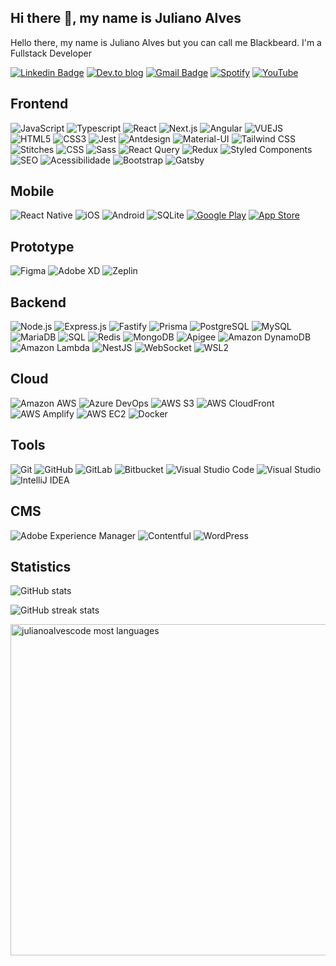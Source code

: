 ## Hi there 👋, my name is Juliano Alves

Hello there, my name is Juliano Alves but you can call me Blackbeard. I'm a Fullstack Developer

[![Linkedin Badge](https://img.shields.io/badge/-linkedin-blue?style=for-the-badge&logo=Linkedin&logoColor=white&link=https://www.linkedin.com/in/julianoalves7/)](https://www.linkedin.com/in/julianoalves7/)
[![Dev.to blog](https://img.shields.io/badge/dev.to-0A0A0A?style=for-the-badge&logo=dev.to&logoColor=white)](https://dev.to/julianoalvescode)
[![Gmail Badge](https://img.shields.io/badge/-gmail-c14438?style=for-the-badge&logo=Gmail&logoColor=white&link=mailto:contato.julianoalvess@gmail.com)](mailto:contato.julianoalvess@gmail.com)
[![Spotify](https://img.shields.io/badge/Spotify-1ED760?style=for-the-badge&logo=spotify&logoColor=white)](https://open.spotify.com/show/0S6PVzGHAvLDrIoOlnhCCI)
[![YouTube](https://img.shields.io/badge/YouTube-FF0000?style=for-the-badge&logo=youtube&logoColor=white)](https://www.youtube.com/@enixcast6527)



## Frontend

![JavaScript](https://img.shields.io/badge/-JavaScript-lightyellow?style=for-the-badge&logo=javascript)
![Typescript](https://img.shields.io/badge/-Typescript-lightblue?style=for-the-badge&logo=typescript)
![React](https://img.shields.io/badge/-React-blue?style=for-the-badge&logo=react)
![Next.js](https://img.shields.io/badge/-Next.js-000000?style=for-the-badge&logo=next.js)
![Angular](https://img.shields.io/badge/-Angular-DD0031?style=for-the-badge&logo=angular&logoColor=white)
![VUEJS](https://img.shields.io/badge/-Vue-lightgreen?style=for-the-badge&logo=vue.js)
![HTML5](https://img.shields.io/badge/-HTML5-orange?style=for-the-badge&logo=html5&logoColor=white)
![CSS3](https://img.shields.io/badge/-CSS3-orange?style=for-the-badge&logo=css3)
![Jest](https://img.shields.io/badge/-Jest-red?style=for-the-badge&logo=jest)
![Antdesign](https://img.shields.io/badge/-Antdesign-blue?style=for-the-badge&logo=antdesign)
![Material-UI](https://img.shields.io/badge/-MUI-lightblue?style=for-the-badge&logo=mui)
![Tailwind CSS](https://img.shields.io/badge/-Tailwind_CSS-38B2AC?style=for-the-badge&logo=tailwind-css&logoColor=white)
![Stitches](https://img.shields.io/badge/-Stitches-7928CA?style=for-the-badge&logo=stitches&logoColor=white)
![CSS](https://img.shields.io/badge/-CSS-1572B6?style=for-the-badge&logo=css3&logoColor=white)
![Sass](https://img.shields.io/badge/-Sass-CC6699?style=for-the-badge&logo=sass&logoColor=white)
![React Query](https://img.shields.io/badge/-React_Query-000000?style=for-the-badge&logo=react&logoColor=white)
![Redux](https://img.shields.io/badge/-Redux-764ABC?style=for-the-badge&logo=redux&logoColor=white)
![Styled Components](https://img.shields.io/badge/-Styled_Components-DB7093?style=for-the-badge&logo=styled-components&logoColor=white)
![SEO](https://img.shields.io/badge/-SEO-47A248?style=for-the-badge&logo=seo&logoColor=white)
![Acessibilidade](https://img.shields.io/badge/-Acessibilidade-1389FD?style=for-the-badge&logo=accessibility&logoColor=white)
![Bootstrap](https://img.shields.io/badge/Bootstrap-7952B3?style=for-the-badge&logo=bootstrap&logoColor=white)
![Gatsby](https://img.shields.io/badge/Gatsby-663399?style=for-the-badge&logo=gatsby&logoColor=white)



## Mobile
![React Native](https://img.shields.io/badge/-React_Native-61DAFB?style=for-the-badge&logo=react&logoColor=white)
![iOS](https://img.shields.io/badge/iOS-000000?style=for-the-badge&logo=ios&logoColor=white)
![Android](https://img.shields.io/badge/Android-3DDC84?style=for-the-badge&logo=android&logoColor=white)
![SQLite](https://img.shields.io/badge/SQLite-003B57?style=for-the-badge&logo=sqlite&logoColor=white)
[![Google Play](https://img.shields.io/badge/Google_Play-414141?style=for-the-badge&logo=google-play&logoColor=white)](https://play.google.com/store/apps/details?id=sua.id.do.aplicativo)
[![App Store](https://img.shields.io/badge/App_Store-0D96F6?style=for-the-badge&logo=app-store&logoColor=white)](https://apps.apple.com/br/app/sua-app/idxxxxxx)



## Prototype

![Figma](https://img.shields.io/badge/-Figma-F24E1E?style=for-the-badge&logo=figma&logoColor=white)
![Adobe XD](https://img.shields.io/badge/-Adobe_XD-FF61F6?style=for-the-badge&logo=adobe-xd&logoColor=white)
![Zeplin](https://img.shields.io/badge/-Zeplin-FB8C00?style=for-the-badge&logo=zeplin&logoColor=white)



## Backend

![Node.js](https://img.shields.io/badge/-Node.js-lightgreen?style=for-the-badge&logo=node.js)
![Express.js](https://img.shields.io/badge/-Express.js-lightblue?style=for-the-badge&logo=express)
![Fastify](https://img.shields.io/badge/-Fastify-orange?style=for-the-badge&logo=fastify)
![Prisma](https://img.shields.io/badge/-Prisma-663399?style=for-the-badge&logo=prisma&logoColor=white)
![PostgreSQL](https://img.shields.io/badge/-PostgreSQL-336791?style=for-the-badge&logo=postgresql&logoColor=white)
![MySQL](https://img.shields.io/badge/-MySQL-4479A1?style=for-the-badge&logo=mysql&logoColor=white)
![MariaDB](https://img.shields.io/badge/-MariaDB-003545?style=for-the-badge&logo=mariadb&logoColor=white)
![SQL](https://img.shields.io/badge/-SQL-4479A1?style=for-the-badge&logo=sql&logoColor=white)
![Redis](https://img.shields.io/badge/-Redis-DC382D?style=for-the-badge&logo=redis&logoColor=white)
![MongoDB](https://img.shields.io/badge/-MongoDB-47A248?style=for-the-badge&logo=mongodb&logoColor=white)
![Apigee](https://img.shields.io/badge/-Apigee-FF5722?style=for-the-badge&logo=apigee&logoColor=white)
![Amazon DynamoDB](https://img.shields.io/badge/-DynamoDB-4053D6?style=for-the-badge&logo=amazon-dynamodb&logoColor=white)
![Amazon Lambda](https://img.shields.io/badge/-Lambda-FF9900?style=for-the-badge&logo=amazon-aws&logoColor=white)
![NestJS](https://img.shields.io/badge/-NestJS-E0234E?style=for-the-badge&logo=nestjs&logoColor=white)
![WebSocket](https://img.shields.io/badge/WebSocket-4F0599?style=for-the-badge&logo=websocket&logoColor=white)
![WSL2](https://img.shields.io/badge/WSL2-00FF00?style=for-the-badge&logo=linux&logoColor=white)





## Cloud

![Amazon AWS](https://img.shields.io/badge/Amazon%20AWS-232F3E?style=for-the-badge&logo=amazon-aws)
![Azure DevOps](https://img.shields.io/badge/-Azure%20DevOps-0078D7?style=for-the-badge&logo=azure-devops&logoColor=white)
![AWS S3](https://img.shields.io/badge/-AWS%20S3-569A31?style=for-the-badge&logo=amazon-s3&logoColor=white)
![AWS CloudFront](https://img.shields.io/badge/-AWS%20CloudFront-FF9900?style=for-the-badge&logo=amazon-cloudfront&logoColor=white)
![AWS Amplify](https://img.shields.io/badge/-AWS%20Amplify-FF9900?style=for-the-badge&logo=aws-amplify&logoColor=white)
![AWS EC2](https://img.shields.io/badge/-AWS%20EC2-232F3E?style=for-the-badge&logo=amazon-aws&logoColor=white)
![Docker](https://img.shields.io/badge/-Docker-2496ED?style=for-the-badge&logo=docker&logoColor=white)



## Tools

![Git](https://img.shields.io/badge/-Git-F05032?style=for-the-badge&logo=git&logoColor=white)
![GitHub](https://img.shields.io/badge/-GitHub-181717?style=for-the-badge&logo=github&logoColor=white)
![GitLab](https://img.shields.io/badge/-GitLab-FCA121?style=for-the-badge&logo=gitlab&logoColor=white)
![Bitbucket](https://img.shields.io/badge/-Bitbucket-0052CC?style=for-the-badge&logo=bitbucket&logoColor=white)
![Visual Studio Code](https://img.shields.io/badge/-Visual_Studio_Code-007ACC?style=for-the-badge&logo=visual-studio-code&logoColor=white)
![Visual Studio](https://img.shields.io/badge/-Visual_Studio-5C2D91?style=for-the-badge&logo=visual-studio&logoColor=white)
![IntelliJ IDEA](https://img.shields.io/badge/-IntelliJ_IDEA-000000?style=for-the-badge&logo=intellij-idea&logoColor=white)


## CMS

![Adobe Experience Manager](https://img.shields.io/badge/-Adobe%20Experience%20Manager-FF0000?style=for-the-badge&logo=adobe&logoColor=white)
![Contentful](https://img.shields.io/badge/-Contentful-2478CC?style=for-the-badge&logo=contentful&logoColor=white)
![WordPress](https://img.shields.io/badge/-WordPress-21759B?style=for-the-badge&logo=wordpress&logoColor=white)





## Statistics


![GitHub stats](https://github-readme-stats.vercel.app/api?username=julianoalvescode&show_icons=true)  

![GitHub streak stats](https://github-readme-streak-stats.herokuapp.com/?user=julianoalvescode)  


<p align="left">
<img width="530em" src="https://github-readme-stats.vercel.app/api/top-langs/?username=julianoalvescode&layout=compact&theme=radical" alt="julianoalvescode most languages"/>
</p>
